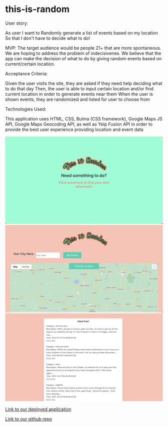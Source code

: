 # this-is-random

User story:

As user I want to 
Randomly generate a list of events based on my location 
So that I don't have to decide what to do!

MVP:
The target audience would be people 21+ that are more spontaneous.
We are hoping to address the problem of indecisivenes.
We believe that the app can make the decision of what to do by giving random events based on current/certain location.

Acceptance Criteria:

Given the user visits the site, they are asked if they need help deciding what to do that day
Then, the user is able to input certain location and/or find current location in order to generate events near them
When the user is shown events, they are randomized and listed for user to choose from

Technologies Used: 

This application uses HTML, CSS, Bulma (CSS framework), Google Maps JS API, Google Maps Geocoding API, as well as Yelp Fusion API in order to provide the best user experience providing location and event data


![screenshot1](./assets/Screen_Shot_1.png)
![screenshot2](./assets/Screen_Shot_2.png)
![screenshot3](./assets/Screen_Shot_3.png)


[Link to our deployed application](https://rzaramba.github.io/this-is-random/)

[Link to our github repo](https://github.com/rzaramba/this-is-random)